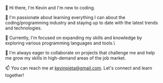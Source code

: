 👋 Hi there, I'm Kevin and I'm new to coding.

👀 I'm passionate about learning everything I can about the coding/programming industry and staying up to date with the latest trends and technologies.

🌱 Currently, I'm focused on expanding my skills and knowledge by exploring various programming languages and tools.\

💞️ I'm always eager to collaborate on projects that challenge me and help me grow my skills in high-demand areas of the job market.

📫 You can reach me at kevinpieta@gmail.com. Let's connect and learn together!
